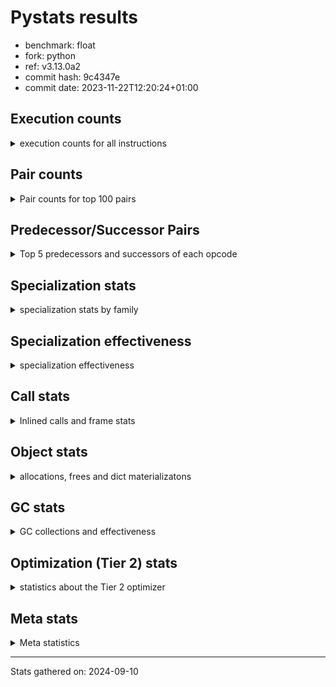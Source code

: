
# Pystats results

- benchmark: float
- fork: python
- ref: v3.13.0a2
- commit hash: 9c4347e
- commit date: 2023-11-22T12:20:24+01:00

## Execution counts

<details>
<summary> execution counts for all instructions </summary>

|Name | Count | Self | Cumulative | Miss ratio | 
|---|---:|---:|---:|---:|
| LOAD_FAST | 495,999,520 | 25.0% | 25.0% |  |
| LOAD_ATTR_SLOT | 239,998,220 | 12.1% | 37.1% |  |
| STORE_FAST | 144,000,560 | 7.3% | 44.4% |  |
| STORE_ATTR_SLOT | 143,999,320 | 7.3% | 51.6% |  |
| BINARY_OP | 80,020,980 | 4.0% | 55.6% |  |
| LOAD_FAST_LOAD_FAST | 80,000,000 | 4.0% | 59.7% |  |
| LOAD_GLOBAL_MODULE | 64,000,180 | 3.2% | 62.9% |  |
| COPY | 64,000,000 | 3.2% | 66.1% |  |
| BINARY_OP_MULTIPLY_FLOAT | 63,999,920 | 3.2% | 69.4% |  |
| RESUME_CHECK | 48,000,120 | 2.4% | 71.8% | 0.0% |
| JUMP_BACKWARD | 48,000,000 | 2.4% | 74.2% |  |
| SWAP | 48,000,000 | 2.4% | 76.6% |  |
| CALL_BUILTIN_O | 47,999,940 | 2.4% | 79.0% |  |
| POP_JUMP_IF_FALSE | 47,999,600 | 2.4% | 81.5% |  |
| COMPARE_OP_FLOAT | 47,999,460 | 2.4% | 83.9% |  |
| LOAD_CONST | 32,000,720 | 1.6% | 85.5% |  |
| FOR_ITER_LIST | 32,000,120 | 1.6% | 87.1% |  |
| RETURN_CONST | 32,000,000 | 1.6% | 88.7% |  |
| BINARY_OP_ADD_FLOAT | 31,999,960 | 1.6% | 90.3% |  |
| CALL_PY_EXACT_ARGS | 31,999,940 | 1.6% | 91.9% |  |
| LOAD_ATTR_METHOD_NO_DICT | 31,999,800 | 1.6% | 93.5% |  |
| JUMP_FORWARD | 31,986,880 | 1.6% | 95.2% |  |
| CALL | 16,004,920 | 0.8% | 96.0% |  |
| FOR_ITER_RANGE | 16,000,360 | 0.8% | 96.8% |  |
| POP_TOP | 16,000,240 | 0.8% | 97.6% |  |
| RETURN_VALUE | 16,000,240 | 0.8% | 98.4% |  |
| INTERPRETER_EXIT | 16,000,160 | 0.8% | 99.2% |  |
| STORE_SUBSCR_LIST_INT | 15,999,980 | 0.8% | 100.0% |  |
| LOAD_ATTR | 840 | 0.0% | 100.0% |  |
| GET_ITER | 560 | 0.0% | 100.0% |  |
| PUSH_NULL | 480 | 0.0% | 100.0% |  |
| STORE_ATTR | 400 | 0.0% | 100.0% |  |
| LOAD_GLOBAL | 360 | 0.0% | 100.0% |  |
| CALL_BUILTIN_CLASS | 200 | 0.0% | 100.0% |  |
| LOAD_GLOBAL_BUILTIN | 200 | 0.0% | 100.0% |  |
| BINARY_SLICE | 160 | 0.0% | 100.0% |  |
| BUILD_LIST | 160 | 0.0% | 100.0% |  |
| COMPARE_OP | 160 | 0.0% | 100.0% |  |
| FOR_ITER | 160 | 0.0% | 100.0% |  |
| LOAD_DEREF | 160 | 0.0% | 100.0% |  |
| BINARY_SUBSCR_LIST_INT | 140 | 0.0% | 100.0% |  |
| RESUME | 120 | 0.0% | 100.0% | 18,950.0% |
| LOAD_ATTR_MODULE | 120 | 0.0% | 100.0% |  |
| NOP | 80 | 0.0% | 100.0% |  |
| CALL_FUNCTION_EX | 80 | 0.0% | 100.0% |  |
| COPY_FREE_VARS | 80 | 0.0% | 100.0% |  |
| BINARY_OP_SUBTRACT_FLOAT | 60 | 0.0% | 100.0% |  |
| COMPARE_OP_INT | 60 | 0.0% | 100.0% |  |
| BINARY_SUBSCR | 40 | 0.0% | 100.0% |  |
| STORE_SUBSCR | 40 | 0.0% | 100.0% |  |


</details>

## Pair counts

<details>
<summary> Pair counts for top 100 pairs </summary>

|Pair | Count | Self | Cumulative | 
|---|---:|---:|---:|
| LOAD_FAST LOAD_ATTR_SLOT | 191,998,000 | 9.7% | 9.7% |
| LOAD_ATTR_SLOT LOAD_FAST | 112,011,980 | 5.6% | 15.3% |
| LOAD_FAST STORE_ATTR_SLOT | 95,999,240 | 4.8% | 20.2% |
| STORE_FAST LOAD_FAST | 80,000,480 | 4.0% | 24.2% |
| STORE_ATTR_SLOT LOAD_FAST | 79,999,400 | 4.0% | 28.2% |
| LOAD_FAST_LOAD_FAST BINARY_OP_MULTIPLY_FLOAT | 63,999,840 | 3.2% | 31.5% |
| LOAD_FAST BINARY_OP | 48,000,200 | 2.4% | 33.9% |
| LOAD_GLOBAL_MODULE LOAD_FAST | 48,000,080 | 2.4% | 36.3% |
| BINARY_OP SWAP | 48,000,000 | 2.4% | 38.7% |
| LOAD_FAST COPY | 48,000,000 | 2.4% | 41.1% |
| LOAD_ATTR_SLOT STORE_FAST | 47,999,940 | 2.4% | 43.5% |
| COPY LOAD_ATTR_SLOT | 47,999,880 | 2.4% | 46.0% |
| STORE_FAST LOAD_GLOBAL_MODULE | 47,999,880 | 2.4% | 48.4% |
| SWAP STORE_ATTR_SLOT | 47,999,880 | 2.4% | 50.8% |
| POP_JUMP_IF_FALSE LOAD_FAST | 47,999,520 | 2.4% | 53.2% |
| COMPARE_OP_FLOAT POP_JUMP_IF_FALSE | 47,999,460 | 2.4% | 55.6% |
| LOAD_ATTR_SLOT COMPARE_OP_FLOAT | 47,999,400 | 2.4% | 58.1% |
| BINARY_OP LOAD_FAST | 32,000,000 | 1.6% | 59.7% |
| LOAD_CONST BINARY_OP | 32,000,000 | 1.6% | 61.3% |
| STORE_ATTR_SLOT RETURN_CONST | 31,999,960 | 1.6% | 62.9% |
| CALL_PY_EXACT_ARGS RESUME_CHECK | 31,999,940 | 1.6% | 64.5% |
| RESUME_CHECK LOAD_FAST | 31,999,940 | 1.6% | 66.1% |
| LOAD_FAST CALL_BUILTIN_O | 31,999,920 | 1.6% | 67.7% |
| BINARY_OP_MULTIPLY_FLOAT BINARY_OP_ADD_FLOAT | 31,999,920 | 1.6% | 69.4% |
| JUMP_BACKWARD FOR_ITER_LIST | 31,999,800 | 1.6% | 71.0% |
| FOR_ITER_LIST STORE_FAST | 31,999,800 | 1.6% | 72.6% |
| LOAD_FAST LOAD_ATTR_METHOD_NO_DICT | 31,999,760 | 1.6% | 74.2% |
| JUMP_FORWARD LOAD_FAST | 31,986,880 | 1.6% | 75.8% |
| LOAD_ATTR_SLOT JUMP_FORWARD | 31,986,840 | 1.6% | 77.4% |
| LOAD_FAST CALL | 16,000,240 | 0.8% | 78.2% |
| POP_TOP JUMP_BACKWARD | 16,000,160 | 0.8% | 79.0% |
| CACHE RESUME_CHECK | 16,000,120 | 0.8% | 79.8% |
| JUMP_BACKWARD FOR_ITER_RANGE | 16,000,120 | 0.8% | 80.6% |
| FOR_ITER_RANGE STORE_FAST | 16,000,120 | 0.8% | 81.4% |
| LOAD_FAST RETURN_VALUE | 16,000,080 | 0.8% | 82.3% |
| CALL LOAD_FAST_LOAD_FAST | 16,000,000 | 0.8% | 83.1% |
| COPY LOAD_FAST | 16,000,000 | 0.8% | 83.9% |
| RETURN_CONST INTERPRETER_EXIT | 16,000,000 | 0.8% | 84.7% |
| RETURN_CONST POP_TOP | 16,000,000 | 0.8% | 85.5% |
| RESUME_CHECK LOAD_GLOBAL_MODULE | 16,000,000 | 0.8% | 86.3% |
| BINARY_OP_ADD_FLOAT LOAD_FAST_LOAD_FAST | 15,999,980 | 0.8% | 87.1% |
| BINARY_OP_MULTIPLY_FLOAT LOAD_CONST | 15,999,980 | 0.8% | 87.9% |
| BINARY_OP_MULTIPLY_FLOAT LOAD_FAST_LOAD_FAST | 15,999,980 | 0.8% | 88.7% |
| CALL_BUILTIN_O COPY | 15,999,980 | 0.8% | 89.5% |
| CALL_BUILTIN_O LOAD_CONST | 15,999,980 | 0.8% | 90.3% |
| CALL_BUILTIN_O STORE_FAST | 15,999,980 | 0.8% | 91.1% |
| LOAD_GLOBAL_MODULE LOAD_FAST_LOAD_FAST | 15,999,980 | 0.8% | 91.9% |
| STORE_ATTR_SLOT LOAD_FAST_LOAD_FAST | 15,999,980 | 0.8% | 92.7% |
| STORE_ATTR_SLOT STORE_FAST | 15,999,980 | 0.8% | 93.5% |
| STORE_SUBSCR_LIST_INT JUMP_BACKWARD | 15,999,980 | 0.8% | 94.4% |
| LOAD_FAST_LOAD_FAST STORE_SUBSCR_LIST_INT | 15,999,960 | 0.8% | 95.2% |
| BINARY_OP_ADD_FLOAT CALL_BUILTIN_O | 15,999,960 | 0.8% | 96.0% |
| LOAD_ATTR_METHOD_NO_DICT CALL_PY_EXACT_ARGS | 15,999,960 | 0.8% | 96.8% |
| LOAD_FAST CALL_PY_EXACT_ARGS | 15,999,920 | 0.8% | 97.6% |
| RETURN_VALUE STORE_FAST | 15,999,840 | 0.8% | 98.4% |
| STORE_FAST JUMP_BACKWARD | 15,999,840 | 0.8% | 99.2% |
| LOAD_ATTR_METHOD_NO_DICT LOAD_FAST | 15,999,820 | 0.8% | 100.0% |
| BINARY_OP BINARY_OP | 20,580 | 0.0% | 100.0% |
| CALL CALL | 4,200 | 0.0% | 100.0% |
| LOAD_FAST LOAD_ATTR | 640 | 0.0% | 100.0% |
| PUSH_NULL CALL | 400 | 0.0% | 100.0% |
| LOAD_FAST LOAD_CONST | 400 | 0.0% | 100.0% |
| LOAD_ATTR LOAD_ATTR_SLOT | 340 | 0.0% | 100.0% |
| LOAD_FAST PUSH_NULL | 320 | 0.0% | 100.0% |
| GET_ITER FOR_ITER_LIST | 280 | 0.0% | 100.0% |
| LOAD_FAST STORE_ATTR | 280 | 0.0% | 100.0% |
| CALL POP_TOP | 240 | 0.0% | 100.0% |
| LOAD_FAST GET_ITER | 240 | 0.0% | 100.0% |
| FOR_ITER_RANGE LOAD_FAST | 240 | 0.0% | 100.0% |
| GET_ITER FOR_ITER_RANGE | 200 | 0.0% | 100.0% |
| LOAD_ATTR LOAD_FAST | 200 | 0.0% | 100.0% |
| STORE_ATTR STORE_ATTR_SLOT | 200 | 0.0% | 100.0% |
| LOAD_GLOBAL_BUILTIN LOAD_FAST | 200 | 0.0% | 100.0% |
| BINARY_OP STORE_FAST | 180 | 0.0% | 100.0% |
| BINARY_SLICE GET_ITER | 160 | 0.0% | 100.0% |
| RETURN_VALUE INTERPRETER_EXIT | 160 | 0.0% | 100.0% |
| RETURN_VALUE RETURN_VALUE | 160 | 0.0% | 100.0% |
| BUILD_LIST LOAD_FAST | 160 | 0.0% | 100.0% |
| LOAD_CONST BINARY_SLICE | 160 | 0.0% | 100.0% |
| LOAD_CONST BUILD_LIST | 160 | 0.0% | 100.0% |
| LOAD_CONST LOAD_CONST | 160 | 0.0% | 100.0% |
| LOAD_FAST CALL_BUILTIN_CLASS | 160 | 0.0% | 100.0% |
| LOAD_FAST_LOAD_FAST BINARY_OP | 160 | 0.0% | 100.0% |
| STORE_FAST LOAD_GLOBAL | 160 | 0.0% | 100.0% |
| FOR_ITER_LIST LOAD_FAST | 160 | 0.0% | 100.0% |
| LOAD_GLOBAL LOAD_GLOBAL_MODULE | 140 | 0.0% | 100.0% |
| BINARY_SUBSCR_LIST_INT STORE_FAST | 140 | 0.0% | 100.0% |
| CALL_BUILTIN_CLASS GET_ITER | 140 | 0.0% | 100.0% |
| RESUME_CHECK LOAD_CONST | 140 | 0.0% | 100.0% |
| CALL STORE_FAST | 120 | 0.0% | 100.0% |
| COPY LOAD_ATTR | 120 | 0.0% | 100.0% |
| LOAD_CONST BINARY_SUBSCR_LIST_INT | 120 | 0.0% | 100.0% |
| LOAD_GLOBAL LOAD_FAST | 120 | 0.0% | 100.0% |
| STORE_ATTR LOAD_FAST | 120 | 0.0% | 100.0% |
| STORE_FAST LOAD_GLOBAL_BUILTIN | 120 | 0.0% | 100.0% |
| SWAP STORE_ATTR | 120 | 0.0% | 100.0% |
| FOR_ITER_LIST LOAD_GLOBAL_MODULE | 120 | 0.0% | 100.0% |
| GET_ITER FOR_ITER | 80 | 0.0% | 100.0% |
| NOP LOAD_DEREF | 80 | 0.0% | 100.0% |
| POP_TOP NOP | 80 | 0.0% | 100.0% |


</details>

## Predecessor/Successor Pairs

<details>
<summary> Top 5 predecessors and successors of each opcode </summary>

### BINARY_SLICE

<details>
<summary> Successors and predecessors for BINARY_SLICE </summary>

|Predecessors | Count | Percentage | 
|---|---:|---:|
| LOAD_CONST | 160 | 100.0% |

|Successors | Count | Percentage | 
|---|---:|---:|
| GET_ITER | 160 | 100.0% |


</details>

### CACHE

<details>
<summary> Successors and predecessors for CACHE </summary>

|Successors | Count | Percentage | 
|---|---:|---:|
| RESUME_CHECK | 16,000,120 | 100.0% |
| RESUME | 40 | 0.0% |


</details>

### BINARY_SUBSCR

<details>
<summary> Successors and predecessors for BINARY_SUBSCR </summary>

|Predecessors | Count | Percentage | 
|---|---:|---:|
| LOAD_CONST | 40 | 100.0% |

|Successors | Count | Percentage | 
|---|---:|---:|
| STORE_FAST | 20 | 50.0% |
| BINARY_SUBSCR_LIST_INT | 20 | 50.0% |


</details>

### GET_ITER

<details>
<summary> Successors and predecessors for GET_ITER </summary>

|Predecessors | Count | Percentage | 
|---|---:|---:|
| LOAD_FAST | 240 | 42.9% |
| BINARY_SLICE | 160 | 28.6% |
| CALL_BUILTIN_CLASS | 140 | 25.0% |
| CALL | 20 | 3.6% |

|Successors | Count | Percentage | 
|---|---:|---:|
| FOR_ITER_LIST | 280 | 50.0% |
| FOR_ITER_RANGE | 200 | 35.7% |
| FOR_ITER | 80 | 14.3% |


</details>

### INTERPRETER_EXIT

<details>
<summary> Successors and predecessors for INTERPRETER_EXIT </summary>

|Predecessors | Count | Percentage | 
|---|---:|---:|
| RETURN_CONST | 16,000,000 | 100.0% |
| RETURN_VALUE | 160 | 0.0% |


</details>

### NOP

<details>
<summary> Successors and predecessors for NOP </summary>

|Predecessors | Count | Percentage | 
|---|---:|---:|
| POP_TOP | 80 | 100.0% |

|Successors | Count | Percentage | 
|---|---:|---:|
| LOAD_DEREF | 80 | 100.0% |


</details>

### POP_TOP

<details>
<summary> Successors and predecessors for POP_TOP </summary>

|Predecessors | Count | Percentage | 
|---|---:|---:|
| RETURN_CONST | 16,000,000 | 100.0% |
| CALL | 240 | 0.0% |

|Successors | Count | Percentage | 
|---|---:|---:|
| JUMP_BACKWARD | 16,000,160 | 100.0% |
| NOP | 80 | 0.0% |


</details>

### PUSH_NULL

<details>
<summary> Successors and predecessors for PUSH_NULL </summary>

|Predecessors | Count | Percentage | 
|---|---:|---:|
| LOAD_FAST | 320 | 66.7% |
| LOAD_DEREF | 80 | 16.7% |
| LOAD_ATTR_MODULE | 60 | 12.5% |
| LOAD_ATTR | 20 | 4.2% |

|Successors | Count | Percentage | 
|---|---:|---:|
| CALL | 400 | 83.3% |
| LOAD_FAST | 80 | 16.7% |


</details>

### RETURN_VALUE

<details>
<summary> Successors and predecessors for RETURN_VALUE </summary>

|Predecessors | Count | Percentage | 
|---|---:|---:|
| LOAD_FAST | 16,000,080 | 100.0% |
| RETURN_VALUE | 160 | 0.0% |

|Successors | Count | Percentage | 
|---|---:|---:|
| STORE_FAST | 15,999,840 | 100.0% |
| INTERPRETER_EXIT | 160 | 0.0% |
| RETURN_VALUE | 160 | 0.0% |
| LOAD_GLOBAL | 40 | 0.0% |
| LOAD_GLOBAL_MODULE | 40 | 0.0% |


</details>

### STORE_SUBSCR

<details>
<summary> Successors and predecessors for STORE_SUBSCR </summary>

|Predecessors | Count | Percentage | 
|---|---:|---:|
| LOAD_FAST_LOAD_FAST | 40 | 100.0% |

|Successors | Count | Percentage | 
|---|---:|---:|
| JUMP_BACKWARD | 20 | 50.0% |
| STORE_SUBSCR_LIST_INT | 20 | 50.0% |


</details>

### BINARY_OP

<details>
<summary> Successors and predecessors for BINARY_OP </summary>

|Predecessors | Count | Percentage | 
|---|---:|---:|
| LOAD_FAST | 48,000,200 | 60.0% |
| LOAD_CONST | 32,000,000 | 40.0% |
| BINARY_OP | 20,580 | 0.0% |
| LOAD_FAST_LOAD_FAST | 160 | 0.0% |
| BINARY_OP_MULTIPLY_FLOAT | 40 | 0.0% |

|Successors | Count | Percentage | 
|---|---:|---:|
| SWAP | 48,000,000 | 60.0% |
| LOAD_FAST | 32,000,000 | 40.0% |
| BINARY_OP | 20,580 | 0.0% |
| STORE_FAST | 180 | 0.0% |
| BINARY_OP_MULTIPLY_FLOAT | 80 | 0.0% |


</details>

### BUILD_LIST

<details>
<summary> Successors and predecessors for BUILD_LIST </summary>

|Predecessors | Count | Percentage | 
|---|---:|---:|
| LOAD_CONST | 160 | 100.0% |

|Successors | Count | Percentage | 
|---|---:|---:|
| LOAD_FAST | 160 | 100.0% |


</details>

### CALL

<details>
<summary> Successors and predecessors for CALL </summary>

|Predecessors | Count | Percentage | 
|---|---:|---:|
| LOAD_FAST | 16,000,240 | 100.0% |
| CALL | 4,200 | 0.0% |
| PUSH_NULL | 400 | 0.0% |
| BINARY_OP | 20 | 0.0% |
| LOAD_ATTR | 20 | 0.0% |

|Successors | Count | Percentage | 
|---|---:|---:|
| LOAD_FAST_LOAD_FAST | 16,000,000 | 100.0% |
| CALL | 4,200 | 0.0% |
| POP_TOP | 240 | 0.0% |
| STORE_FAST | 120 | 0.0% |
| LOAD_FAST | 80 | 0.0% |


</details>

### CALL_FUNCTION_EX

<details>
<summary> Successors and predecessors for CALL_FUNCTION_EX </summary>

|Predecessors | Count | Percentage | 
|---|---:|---:|
| LOAD_FAST | 80 | 100.0% |

|Successors | Count | Percentage | 
|---|---:|---:|
| COPY_FREE_VARS | 80 | 100.0% |


</details>

### COMPARE_OP

<details>
<summary> Successors and predecessors for COMPARE_OP </summary>

|Predecessors | Count | Percentage | 
|---|---:|---:|
| LOAD_ATTR | 60 | 37.5% |
| LOAD_ATTR_SLOT | 60 | 37.5% |
| LOAD_CONST | 40 | 25.0% |

|Successors | Count | Percentage | 
|---|---:|---:|
| POP_JUMP_IF_FALSE | 80 | 50.0% |
| COMPARE_OP_FLOAT | 60 | 37.5% |
| COMPARE_OP_INT | 20 | 12.5% |


</details>

### COPY

<details>
<summary> Successors and predecessors for COPY </summary>

|Predecessors | Count | Percentage | 
|---|---:|---:|
| LOAD_FAST | 48,000,000 | 75.0% |
| CALL_BUILTIN_O | 15,999,980 | 25.0% |
| CALL | 20 | 0.0% |

|Successors | Count | Percentage | 
|---|---:|---:|
| LOAD_ATTR_SLOT | 47,999,880 | 75.0% |
| LOAD_FAST | 16,000,000 | 25.0% |
| LOAD_ATTR | 120 | 0.0% |


</details>

### COPY_FREE_VARS

<details>
<summary> Successors and predecessors for COPY_FREE_VARS </summary>

|Predecessors | Count | Percentage | 
|---|---:|---:|
| CALL_FUNCTION_EX | 80 | 100.0% |

|Successors | Count | Percentage | 
|---|---:|---:|
| RESUME_CHECK | 60 | 75.0% |
| RESUME | 20 | 25.0% |


</details>

### FOR_ITER

<details>
<summary> Successors and predecessors for FOR_ITER </summary>

|Predecessors | Count | Percentage | 
|---|---:|---:|
| GET_ITER | 80 | 50.0% |
| JUMP_BACKWARD | 80 | 50.0% |

|Successors | Count | Percentage | 
|---|---:|---:|
| STORE_FAST | 80 | 50.0% |
| FOR_ITER_LIST | 40 | 25.0% |
| FOR_ITER_RANGE | 40 | 25.0% |


</details>

### JUMP_BACKWARD

<details>
<summary> Successors and predecessors for JUMP_BACKWARD </summary>

|Predecessors | Count | Percentage | 
|---|---:|---:|
| POP_TOP | 16,000,160 | 33.3% |
| STORE_SUBSCR_LIST_INT | 15,999,980 | 33.3% |
| STORE_FAST | 15,999,840 | 33.3% |
| STORE_SUBSCR | 20 | 0.0% |

|Successors | Count | Percentage | 
|---|---:|---:|
| FOR_ITER_LIST | 31,999,800 | 66.7% |
| FOR_ITER_RANGE | 16,000,120 | 33.3% |
| FOR_ITER | 80 | 0.0% |


</details>

### JUMP_FORWARD

<details>
<summary> Successors and predecessors for JUMP_FORWARD </summary>

|Predecessors | Count | Percentage | 
|---|---:|---:|
| LOAD_ATTR_SLOT | 31,986,840 | 100.0% |
| LOAD_ATTR | 40 | 0.0% |

|Successors | Count | Percentage | 
|---|---:|---:|
| LOAD_FAST | 31,986,880 | 100.0% |


</details>

### LOAD_ATTR

<details>
<summary> Successors and predecessors for LOAD_ATTR </summary>

|Predecessors | Count | Percentage | 
|---|---:|---:|
| LOAD_FAST | 640 | 76.2% |
| COPY | 120 | 14.3% |
| LOAD_GLOBAL | 40 | 4.8% |
| LOAD_GLOBAL_MODULE | 40 | 4.8% |

|Successors | Count | Percentage | 
|---|---:|---:|
| LOAD_ATTR_SLOT | 340 | 40.5% |
| LOAD_FAST | 200 | 23.8% |
| STORE_FAST | 80 | 9.5% |
| COMPARE_OP | 60 | 7.1% |
| JUMP_FORWARD | 40 | 4.8% |


</details>

### LOAD_CONST

<details>
<summary> Successors and predecessors for LOAD_CONST </summary>

|Predecessors | Count | Percentage | 
|---|---:|---:|
| BINARY_OP_MULTIPLY_FLOAT | 15,999,980 | 50.0% |
| CALL_BUILTIN_O | 15,999,980 | 50.0% |
| LOAD_FAST | 400 | 0.0% |
| LOAD_CONST | 160 | 0.0% |
| RESUME_CHECK | 140 | 0.0% |

|Successors | Count | Percentage | 
|---|---:|---:|
| BINARY_OP | 32,000,000 | 100.0% |
| BINARY_SLICE | 160 | 0.0% |
| BUILD_LIST | 160 | 0.0% |
| LOAD_CONST | 160 | 0.0% |
| BINARY_SUBSCR_LIST_INT | 120 | 0.0% |


</details>

### LOAD_DEREF

<details>
<summary> Successors and predecessors for LOAD_DEREF </summary>

|Predecessors | Count | Percentage | 
|---|---:|---:|
| NOP | 80 | 50.0% |
| STORE_FAST | 80 | 50.0% |

|Successors | Count | Percentage | 
|---|---:|---:|
| PUSH_NULL | 80 | 50.0% |
| STORE_FAST | 80 | 50.0% |


</details>

### LOAD_FAST

<details>
<summary> Successors and predecessors for LOAD_FAST </summary>

|Predecessors | Count | Percentage | 
|---|---:|---:|
| LOAD_ATTR_SLOT | 112,011,980 | 22.6% |
| STORE_FAST | 80,000,480 | 16.1% |
| STORE_ATTR_SLOT | 79,999,400 | 16.1% |
| LOAD_GLOBAL_MODULE | 48,000,080 | 9.7% |
| POP_JUMP_IF_FALSE | 47,999,520 | 9.7% |

|Successors | Count | Percentage | 
|---|---:|---:|
| LOAD_ATTR_SLOT | 191,998,000 | 38.7% |
| STORE_ATTR_SLOT | 95,999,240 | 19.4% |
| BINARY_OP | 48,000,200 | 9.7% |
| COPY | 48,000,000 | 9.7% |
| CALL_BUILTIN_O | 31,999,920 | 6.5% |


</details>

### LOAD_FAST_LOAD_FAST

<details>
<summary> Successors and predecessors for LOAD_FAST_LOAD_FAST </summary>

|Predecessors | Count | Percentage | 
|---|---:|---:|
| CALL | 16,000,000 | 20.0% |
| BINARY_OP_ADD_FLOAT | 15,999,980 | 20.0% |
| BINARY_OP_MULTIPLY_FLOAT | 15,999,980 | 20.0% |
| LOAD_GLOBAL_MODULE | 15,999,980 | 20.0% |
| STORE_ATTR_SLOT | 15,999,980 | 20.0% |

|Successors | Count | Percentage | 
|---|---:|---:|
| BINARY_OP_MULTIPLY_FLOAT | 63,999,840 | 80.0% |
| STORE_SUBSCR_LIST_INT | 15,999,960 | 20.0% |
| BINARY_OP | 160 | 0.0% |
| STORE_SUBSCR | 40 | 0.0% |


</details>

### LOAD_GLOBAL

<details>
<summary> Successors and predecessors for LOAD_GLOBAL </summary>

|Predecessors | Count | Percentage | 
|---|---:|---:|
| STORE_FAST | 160 | 44.4% |
| RETURN_VALUE | 40 | 11.1% |
| POP_JUMP_IF_FALSE | 40 | 11.1% |
| RESUME | 40 | 11.1% |
| FOR_ITER_LIST | 40 | 11.1% |

|Successors | Count | Percentage | 
|---|---:|---:|
| LOAD_GLOBAL_MODULE | 140 | 38.9% |
| LOAD_FAST | 120 | 33.3% |
| LOAD_ATTR | 40 | 11.1% |
| LOAD_GLOBAL_BUILTIN | 40 | 11.1% |
| LOAD_FAST_LOAD_FAST | 20 | 5.6% |


</details>

### POP_JUMP_IF_FALSE

<details>
<summary> Successors and predecessors for POP_JUMP_IF_FALSE </summary>

|Predecessors | Count | Percentage | 
|---|---:|---:|
| COMPARE_OP_FLOAT | 47,999,460 | 100.0% |
| COMPARE_OP | 80 | 0.0% |
| COMPARE_OP_INT | 60 | 0.0% |

|Successors | Count | Percentage | 
|---|---:|---:|
| LOAD_FAST | 47,999,520 | 100.0% |
| LOAD_GLOBAL | 40 | 0.0% |
| LOAD_GLOBAL_BUILTIN | 40 | 0.0% |


</details>

### RETURN_CONST

<details>
<summary> Successors and predecessors for RETURN_CONST </summary>

|Predecessors | Count | Percentage | 
|---|---:|---:|
| STORE_ATTR_SLOT | 31,999,960 | 100.0% |
| STORE_ATTR | 40 | 0.0% |

|Successors | Count | Percentage | 
|---|---:|---:|
| INTERPRETER_EXIT | 16,000,000 | 50.0% |
| POP_TOP | 16,000,000 | 50.0% |


</details>

### STORE_ATTR

<details>
<summary> Successors and predecessors for STORE_ATTR </summary>

|Predecessors | Count | Percentage | 
|---|---:|---:|
| LOAD_FAST | 280 | 70.0% |
| SWAP | 120 | 30.0% |

|Successors | Count | Percentage | 
|---|---:|---:|
| STORE_ATTR_SLOT | 200 | 50.0% |
| LOAD_FAST | 120 | 30.0% |
| RETURN_CONST | 40 | 10.0% |
| LOAD_FAST_LOAD_FAST | 20 | 5.0% |
| STORE_FAST | 20 | 5.0% |


</details>

### STORE_FAST

<details>
<summary> Successors and predecessors for STORE_FAST </summary>

|Predecessors | Count | Percentage | 
|---|---:|---:|
| LOAD_ATTR_SLOT | 47,999,940 | 33.3% |
| FOR_ITER_LIST | 31,999,800 | 22.2% |
| FOR_ITER_RANGE | 16,000,120 | 11.1% |
| CALL_BUILTIN_O | 15,999,980 | 11.1% |
| STORE_ATTR_SLOT | 15,999,980 | 11.1% |

|Successors | Count | Percentage | 
|---|---:|---:|
| LOAD_FAST | 80,000,480 | 55.6% |
| LOAD_GLOBAL_MODULE | 47,999,880 | 33.3% |
| JUMP_BACKWARD | 15,999,840 | 11.1% |
| LOAD_GLOBAL | 160 | 0.0% |
| LOAD_GLOBAL_BUILTIN | 120 | 0.0% |


</details>

### SWAP

<details>
<summary> Successors and predecessors for SWAP </summary>

|Predecessors | Count | Percentage | 
|---|---:|---:|
| BINARY_OP | 48,000,000 | 100.0% |

|Successors | Count | Percentage | 
|---|---:|---:|
| STORE_ATTR_SLOT | 47,999,880 | 100.0% |
| STORE_ATTR | 120 | 0.0% |


</details>

### RESUME

<details>
<summary> Successors and predecessors for RESUME </summary>

|Predecessors | Count | Percentage | 
|---|---:|---:|
| CALL | 60 | 50.0% |
| CACHE | 40 | 33.3% |
| COPY_FREE_VARS | 20 | 16.7% |

|Successors | Count | Percentage | 
|---|---:|---:|
| LOAD_FAST | 60 | 50.0% |
| LOAD_GLOBAL | 40 | 33.3% |
| LOAD_CONST | 20 | 16.7% |


</details>

### BINARY_OP_ADD_FLOAT

<details>
<summary> Successors and predecessors for BINARY_OP_ADD_FLOAT </summary>

|Predecessors | Count | Percentage | 
|---|---:|---:|
| BINARY_OP_MULTIPLY_FLOAT | 31,999,920 | 100.0% |
| BINARY_OP | 40 | 0.0% |

|Successors | Count | Percentage | 
|---|---:|---:|
| LOAD_FAST_LOAD_FAST | 15,999,980 | 50.0% |
| CALL_BUILTIN_O | 15,999,960 | 50.0% |
| CALL | 20 | 0.0% |


</details>

### BINARY_OP_MULTIPLY_FLOAT

<details>
<summary> Successors and predecessors for BINARY_OP_MULTIPLY_FLOAT </summary>

|Predecessors | Count | Percentage | 
|---|---:|---:|
| LOAD_FAST_LOAD_FAST | 63,999,840 | 100.0% |
| BINARY_OP | 80 | 0.0% |

|Successors | Count | Percentage | 
|---|---:|---:|
| BINARY_OP_ADD_FLOAT | 31,999,920 | 50.0% |
| LOAD_CONST | 15,999,980 | 25.0% |
| LOAD_FAST_LOAD_FAST | 15,999,980 | 25.0% |
| BINARY_OP | 40 | 0.0% |


</details>

### BINARY_OP_SUBTRACT_FLOAT

<details>
<summary> Successors and predecessors for BINARY_OP_SUBTRACT_FLOAT </summary>

|Predecessors | Count | Percentage | 
|---|---:|---:|
| LOAD_FAST | 40 | 66.7% |
| BINARY_OP | 20 | 33.3% |

|Successors | Count | Percentage | 
|---|---:|---:|
| STORE_FAST | 60 | 100.0% |


</details>

### BINARY_SUBSCR_LIST_INT

<details>
<summary> Successors and predecessors for BINARY_SUBSCR_LIST_INT </summary>

|Predecessors | Count | Percentage | 
|---|---:|---:|
| LOAD_CONST | 120 | 85.7% |
| BINARY_SUBSCR | 20 | 14.3% |

|Successors | Count | Percentage | 
|---|---:|---:|
| STORE_FAST | 140 | 100.0% |


</details>

### CALL_BUILTIN_CLASS

<details>
<summary> Successors and predecessors for CALL_BUILTIN_CLASS </summary>

|Predecessors | Count | Percentage | 
|---|---:|---:|
| LOAD_FAST | 160 | 80.0% |
| CALL | 40 | 20.0% |

|Successors | Count | Percentage | 
|---|---:|---:|
| GET_ITER | 140 | 70.0% |
| STORE_FAST | 60 | 30.0% |


</details>

### CALL_BUILTIN_O

<details>
<summary> Successors and predecessors for CALL_BUILTIN_O </summary>

|Predecessors | Count | Percentage | 
|---|---:|---:|
| LOAD_FAST | 31,999,920 | 66.7% |
| BINARY_OP_ADD_FLOAT | 15,999,960 | 33.3% |
| CALL | 60 | 0.0% |

|Successors | Count | Percentage | 
|---|---:|---:|
| COPY | 15,999,980 | 33.3% |
| LOAD_CONST | 15,999,980 | 33.3% |
| STORE_FAST | 15,999,980 | 33.3% |


</details>

### CALL_PY_EXACT_ARGS

<details>
<summary> Successors and predecessors for CALL_PY_EXACT_ARGS </summary>

|Predecessors | Count | Percentage | 
|---|---:|---:|
| LOAD_ATTR_METHOD_NO_DICT | 15,999,960 | 50.0% |
| LOAD_FAST | 15,999,920 | 50.0% |
| CALL | 60 | 0.0% |

|Successors | Count | Percentage | 
|---|---:|---:|
| RESUME_CHECK | 31,999,940 | 100.0% |


</details>

### COMPARE_OP_FLOAT

<details>
<summary> Successors and predecessors for COMPARE_OP_FLOAT </summary>

|Predecessors | Count | Percentage | 
|---|---:|---:|
| LOAD_ATTR_SLOT | 47,999,400 | 100.0% |
| COMPARE_OP | 60 | 0.0% |

|Successors | Count | Percentage | 
|---|---:|---:|
| POP_JUMP_IF_FALSE | 47,999,460 | 100.0% |


</details>

### COMPARE_OP_INT

<details>
<summary> Successors and predecessors for COMPARE_OP_INT </summary>

|Predecessors | Count | Percentage | 
|---|---:|---:|
| LOAD_CONST | 40 | 66.7% |
| COMPARE_OP | 20 | 33.3% |

|Successors | Count | Percentage | 
|---|---:|---:|
| POP_JUMP_IF_FALSE | 60 | 100.0% |


</details>

### FOR_ITER_LIST

<details>
<summary> Successors and predecessors for FOR_ITER_LIST </summary>

|Predecessors | Count | Percentage | 
|---|---:|---:|
| JUMP_BACKWARD | 31,999,800 | 100.0% |
| GET_ITER | 280 | 0.0% |
| FOR_ITER | 40 | 0.0% |

|Successors | Count | Percentage | 
|---|---:|---:|
| STORE_FAST | 31,999,800 | 100.0% |
| LOAD_FAST | 160 | 0.0% |
| LOAD_GLOBAL_MODULE | 120 | 0.0% |
| LOAD_GLOBAL | 40 | 0.0% |


</details>

### FOR_ITER_RANGE

<details>
<summary> Successors and predecessors for FOR_ITER_RANGE </summary>

|Predecessors | Count | Percentage | 
|---|---:|---:|
| JUMP_BACKWARD | 16,000,120 | 100.0% |
| GET_ITER | 200 | 0.0% |
| FOR_ITER | 40 | 0.0% |

|Successors | Count | Percentage | 
|---|---:|---:|
| STORE_FAST | 16,000,120 | 100.0% |
| LOAD_FAST | 240 | 0.0% |


</details>

### LOAD_ATTR_METHOD_NO_DICT

<details>
<summary> Successors and predecessors for LOAD_ATTR_METHOD_NO_DICT </summary>

|Predecessors | Count | Percentage | 
|---|---:|---:|
| LOAD_FAST | 31,999,760 | 100.0% |
| LOAD_ATTR | 40 | 0.0% |

|Successors | Count | Percentage | 
|---|---:|---:|
| CALL_PY_EXACT_ARGS | 15,999,960 | 50.0% |
| LOAD_FAST | 15,999,820 | 50.0% |
| CALL | 20 | 0.0% |


</details>

### LOAD_ATTR_MODULE

<details>
<summary> Successors and predecessors for LOAD_ATTR_MODULE </summary>

|Predecessors | Count | Percentage | 
|---|---:|---:|
| LOAD_GLOBAL_MODULE | 80 | 66.7% |
| LOAD_ATTR | 40 | 33.3% |

|Successors | Count | Percentage | 
|---|---:|---:|
| PUSH_NULL | 60 | 50.0% |
| STORE_FAST | 60 | 50.0% |


</details>

### LOAD_ATTR_SLOT

<details>
<summary> Successors and predecessors for LOAD_ATTR_SLOT </summary>

|Predecessors | Count | Percentage | 
|---|---:|---:|
| LOAD_FAST | 191,998,000 | 80.0% |
| COPY | 47,999,880 | 20.0% |
| LOAD_ATTR | 340 | 0.0% |

|Successors | Count | Percentage | 
|---|---:|---:|
| LOAD_FAST | 112,011,980 | 46.7% |
| STORE_FAST | 47,999,940 | 20.0% |
| COMPARE_OP_FLOAT | 47,999,400 | 20.0% |
| JUMP_FORWARD | 31,986,840 | 13.3% |
| COMPARE_OP | 60 | 0.0% |


</details>

### LOAD_GLOBAL_BUILTIN

<details>
<summary> Successors and predecessors for LOAD_GLOBAL_BUILTIN </summary>

|Predecessors | Count | Percentage | 
|---|---:|---:|
| STORE_FAST | 120 | 60.0% |
| LOAD_GLOBAL | 40 | 20.0% |
| POP_JUMP_IF_FALSE | 40 | 20.0% |

|Successors | Count | Percentage | 
|---|---:|---:|
| LOAD_FAST | 200 | 100.0% |


</details>

### LOAD_GLOBAL_MODULE

<details>
<summary> Successors and predecessors for LOAD_GLOBAL_MODULE </summary>

|Predecessors | Count | Percentage | 
|---|---:|---:|
| STORE_FAST | 47,999,880 | 75.0% |
| RESUME_CHECK | 16,000,000 | 25.0% |
| LOAD_GLOBAL | 140 | 0.0% |
| FOR_ITER_LIST | 120 | 0.0% |
| RETURN_VALUE | 40 | 0.0% |

|Successors | Count | Percentage | 
|---|---:|---:|
| LOAD_FAST | 48,000,080 | 75.0% |
| LOAD_FAST_LOAD_FAST | 15,999,980 | 25.0% |
| LOAD_ATTR_MODULE | 80 | 0.0% |
| LOAD_ATTR | 40 | 0.0% |


</details>

### RESUME_CHECK

<details>
<summary> Successors and predecessors for RESUME_CHECK </summary>

|Predecessors | Count | Percentage | 
|---|---:|---:|
| CALL_PY_EXACT_ARGS | 31,999,940 | 66.7% |
| CACHE | 16,000,120 | 33.3% |
| COPY_FREE_VARS | 60 | 0.0% |

|Successors | Count | Percentage | 
|---|---:|---:|
| LOAD_FAST | 31,999,940 | 66.7% |
| LOAD_GLOBAL_MODULE | 16,000,000 | 33.3% |
| LOAD_CONST | 140 | 0.0% |
| LOAD_GLOBAL | 40 | 0.0% |


</details>

### STORE_ATTR_SLOT

<details>
<summary> Successors and predecessors for STORE_ATTR_SLOT </summary>

|Predecessors | Count | Percentage | 
|---|---:|---:|
| LOAD_FAST | 95,999,240 | 66.7% |
| SWAP | 47,999,880 | 33.3% |
| STORE_ATTR | 200 | 0.0% |

|Successors | Count | Percentage | 
|---|---:|---:|
| LOAD_FAST | 79,999,400 | 55.6% |
| RETURN_CONST | 31,999,960 | 22.2% |
| LOAD_FAST_LOAD_FAST | 15,999,980 | 11.1% |
| STORE_FAST | 15,999,980 | 11.1% |


</details>

### STORE_SUBSCR_LIST_INT

<details>
<summary> Successors and predecessors for STORE_SUBSCR_LIST_INT </summary>

|Predecessors | Count | Percentage | 
|---|---:|---:|
| LOAD_FAST_LOAD_FAST | 15,999,960 | 100.0% |
| STORE_SUBSCR | 20 | 0.0% |

|Successors | Count | Percentage | 
|---|---:|---:|
| JUMP_BACKWARD | 15,999,980 | 100.0% |


</details>


</details>

## Specialization stats

<details>
<summary> specialization stats by family </summary>

### BINARY_OP

<details>
<summary> specialization stats for BINARY_OP family </summary>

|Kind | Count | Ratio | 
|---|---:|---:|
|     deferred | 80,000,300 | 45.4% |
|          hit | 95,999,940 | 54.5% |

| | Count | Ratio | 
|---|---:|---:|
| Success | 140 | 0.7% |
| Failure | 20,540 | 99.3% |

|Failure kind | Count | Ratio | 
|---|---:|---:|
| true divide float | 12,300 | 59.9% |
| multiply different types | 4,140 | 20.2% |
| true divide different types | 4,100 | 20.0% |


</details>

### BINARY_SLICE

<details>
<summary> specialization stats for BINARY_SLICE family </summary>


</details>

### BINARY_SUBSCR

<details>
<summary> specialization stats for BINARY_SUBSCR family </summary>

|Kind | Count | Ratio | 
|---|---:|---:|
|     deferred | 20 | 11.1% |
|          hit | 140 | 77.8% |

| | Count | Ratio | 
|---|---:|---:|
| Success | 20 | 100.0% |
| Failure | 0 | 0.0% |


</details>

### CALL

<details>
<summary> specialization stats for CALL family </summary>

|Kind | Count | Ratio | 
|---|---:|---:|
|     deferred | 16,000,560 | 16.7% |
|          hit | 80,000,080 | 83.3% |

| | Count | Ratio | 
|---|---:|---:|
| Success | 160 | 3.7% |
| Failure | 4,200 | 96.3% |

|Failure kind | Count | Ratio | 
|---|---:|---:|
| no dict | 4,100 | 97.6% |
| cfunc noargs | 60 | 1.4% |
| other | 40 | 1.0% |


</details>

### COMPARE_OP

<details>
<summary> specialization stats for COMPARE_OP family </summary>

|Kind | Count | Ratio | 
|---|---:|---:|
|     deferred | 80 | 0.0% |
|          hit | 47,999,520 | 100.0% |

| | Count | Ratio | 
|---|---:|---:|
| Success | 80 | 100.0% |
| Failure | 0 | 0.0% |


</details>

### FOR_ITER

<details>
<summary> specialization stats for FOR_ITER family </summary>

|Kind | Count | Ratio | 
|---|---:|---:|
|     deferred | 80 | 0.0% |
|          hit | 48,000,480 | 100.0% |

| | Count | Ratio | 
|---|---:|---:|
| Success | 80 | 100.0% |
| Failure | 0 | 0.0% |


</details>

### LOAD_ATTR

<details>
<summary> specialization stats for LOAD_ATTR family </summary>

|Kind | Count | Ratio | 
|---|---:|---:|
|     deferred | 420 | 0.0% |
|          hit | 271,998,140 | 100.0% |

| | Count | Ratio | 
|---|---:|---:|
| Success | 420 | 100.0% |
| Failure | 0 | 0.0% |


</details>

### LOAD_GLOBAL

<details>
<summary> specialization stats for LOAD_GLOBAL family </summary>

|Kind | Count | Ratio | 
|---|---:|---:|
|     deferred | 180 | 0.0% |
|          hit | 64,000,380 | 100.0% |

| | Count | Ratio | 
|---|---:|---:|
| Success | 180 | 100.0% |
| Failure | 0 | 0.0% |


</details>

### POP_JUMP_IF_FALSE

<details>
<summary> specialization stats for POP_JUMP_IF_FALSE family </summary>


</details>

### STORE_ATTR

<details>
<summary> specialization stats for STORE_ATTR family </summary>

|Kind | Count | Ratio | 
|---|---:|---:|
|     deferred | 200 | 0.0% |
|          hit | 143,999,320 | 100.0% |

| | Count | Ratio | 
|---|---:|---:|
| Success | 200 | 100.0% |
| Failure | 0 | 0.0% |


</details>

### STORE_SUBSCR

<details>
<summary> specialization stats for STORE_SUBSCR family </summary>

|Kind | Count | Ratio | 
|---|---:|---:|
|     deferred | 20 | 0.0% |
|          hit | 15,999,980 | 100.0% |

| | Count | Ratio | 
|---|---:|---:|
| Success | 20 | 100.0% |
| Failure | 0 | 0.0% |


</details>


</details>

## Specialization effectiveness

<details>
<summary> specialization effectiveness </summary>

|Instructions | Count | Ratio | 
|---|---:|---:|
| Basic | 1,023,990,040 | 51.6% |
| Not specialized | 144,027,660 | 7.3% |
| Specialized hits | 815,975,360 | 41.1% |
| Specialized misses | 22,740 | 0.0% |

### Deferred by instruction

<details>
<summary> deferred by instruction </summary>

|Name | Count | Ratio | 
|---|---:|---:|
| BINARY_OP | 80,000,300 | 83.3% |
| CALL | 16,000,560 | 16.7% |
| LOAD_ATTR | 420 | 0.0% |
| STORE_ATTR | 200 | 0.0% |
| LOAD_GLOBAL | 180 | 0.0% |
| COMPARE_OP | 80 | 0.0% |
| FOR_ITER | 80 | 0.0% |
| BINARY_SUBSCR | 20 | 0.0% |
| STORE_SUBSCR | 20 | 0.0% |
| BINARY_SLICE | 0 | 0.0% |


</details>

### Misses by instruction

<details>
<summary> misses by instruction </summary>

|Name | Count | Ratio | 
|---|---:|---:|
| RESUME | 22,740 | 50.0% |
| RESUME_CHECK | 22,740 | 50.0% |
| CACHE | 0 | 0.0% |
| GET_ITER | 0 | 0.0% |
| INTERPRETER_EXIT | 0 | 0.0% |
| NOP | 0 | 0.0% |
| POP_TOP | 0 | 0.0% |
| PUSH_NULL | 0 | 0.0% |
| RETURN_VALUE | 0 | 0.0% |
| BUILD_LIST | 0 | 0.0% |


</details>


</details>

## Call stats

<details>
<summary> Inlined calls and frame stats </summary>

| | Count | Ratio | 
|---|---:|---:|
| Calls to PyEval_EvalDefault | 16,000,160 | 33.3% |
| Calls to Python functions inlined | 32,000,080 | 66.7% |
| Calls via PyEval_EvalFrame (total) | 16,000,160 | 33.3% |
| Calls via PyEval_EvalFrame (vector) | 16,000,160 | 33.3% |
| Calls via PyEval_EvalFrame (generator) | 0 | 0.0% |
| Calls via PyEval_EvalFrame (legacy) | 0 | 0.0% |
| Calls via PyEval_EvalFrame (function vectorcall) | 16,000,160 | 33.3% |
| Calls via PyEval_EvalFrame (build class) | 0 | 0.0% |
| Calls via PyEval_EvalFrame (slot) | 0 | 0.0% |
| Calls via PyEval_EvalFrame (function ex) | 80 | 0.0% |
| Calls via PyEval_EvalFrame (api) | 0 | 0.0% |
| Calls via PyEval_EvalFrame (method) | 0 | 0.0% |
| Frame objects created | 0 | 0.0% |
| Frames pushed | 31,999,940 | 66.7% |


</details>

## Object stats

<details>
<summary> allocations, frees and dict materializatons </summary>

| | Count | Ratio | 
|---|---:|---:|
| Allocations from freelist | 192,013,720 | 70.6% |
| Frees to freelist | 192,016,620 |  |
| Allocations | 79,992,780 | 29.4% |
| Allocations to 512 bytes | 79,992,460 | 29.4% |
| Allocations to 4 kbytes | 0 | 0.0% |
| Allocations over 4 kbytes | 320 | 0.0% |
| Frees | 79,999,692 |  |
| New values | 0 |  |
| Interpreter increfs | 1,183,793,040 | 94.9% |
| Interpreter decrefs | 1,343,754,380 | 88.4% |
| Increfs | 63,961,600 | 5.1% |
| Decrefs | 176,012,132 | 11.6% |
| Materialize dict (on request) | 0 |  |
| Materialize dict (new key) | 0 |  |
| Materialize dict (too big) | 0 |  |
| Materialize dict (str subclass) | 0 |  |
| Dematerialize dict | 0 |  |
| Method cache hits | 1,088 |  |
| Method cache misses | 112 |  |
| Method cache collisions | 83 |  |
| Method cache dunder hits | 15,999,980 |  |
| Method cache dunder misses | 20 |  |


</details>

## GC stats

<details>
<summary> GC collections and effectiveness </summary>

|Generation | Collections | Objects collected | Object visits | 
|---:|---:|---:|---:|
| 0 | 20,700 | 1,920 | 140,039,160 |
| 1 | 1,880 | 0 | 152,873,600 |
| 2 | 160 | 0 | 118,499,320 |


</details>

## Optimization (Tier 2) stats

<details>
<summary> statistics about the Tier 2 optimizer </summary>

| | Count | Ratio | 
|---|---:|---:|
| Optimization attempts | 0 |  |
| Traces created | 0 |  |
| Trace stack overflow | 0 |  |
| Trace stack underflow | 0 |  |
| Trace too long | 0 |  |
| Trace too short | 0 |  |
| Inner loop found | 0 |  |
| Recursive call | 0 |  |
| Traces executed | 0 |  |
| Uops executed | 0 |  |

### Trace length histogram

<details>
<summary> trace length histogram </summary>

|Range | Count | Ratio | 
|---|---:|---:|
| <= 1 | 0 |  |


</details>

### Optimized trace length histogram

<details>
<summary> optimized trace length histogram </summary>

|Range | Count | Ratio | 
|---|---:|---:|
| <= 1 | 0 |  |


</details>

### Trace run length histogram

<details>
<summary> trace run length histogram </summary>

|Range | Count | Ratio | 
|---|---:|---:|
| <= 1 | 0 |  |


</details>

### Uop execution stats

<details>
<summary> uop execution stats </summary>


</details>

### Unsupported opcodes

<details>
<summary> unsupported opcodes </summary>


</details>


</details>

## Meta stats

<details>
<summary> Meta statistics </summary>

| | Count | 
|---|---:|
| Number of data files | 20 |


</details>

---
Stats gathered on: 2024-09-10
